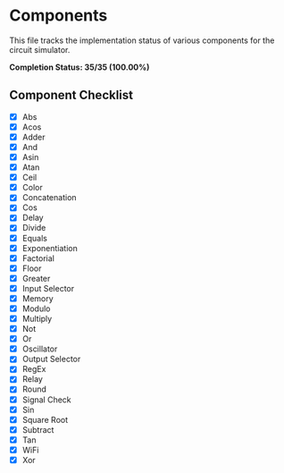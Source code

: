 # Components

This file tracks the implementation status of various components for the circuit simulator.

**Completion Status: 35/35 (100.00%)**

## Component Checklist

- [x] Abs
- [x] Acos
- [x] Adder
- [x] And
- [x] Asin
- [x] Atan
- [x] Ceil
- [x] Color
- [x] Concatenation
- [x] Cos
- [x] Delay
- [x] Divide
- [x] Equals
- [x] Exponentiation
- [x] Factorial
- [x] Floor
- [x] Greater
- [x] Input Selector
- [x] Memory
- [x] Modulo
- [x] Multiply
- [x] Not
- [x] Or
- [x] Oscillator
- [x] Output Selector
- [x] RegEx
- [x] Relay
- [x] Round
- [x] Signal Check
- [x] Sin
- [x] Square Root
- [x] Subtract
- [x] Tan
- [x] WiFi
- [x] Xor
